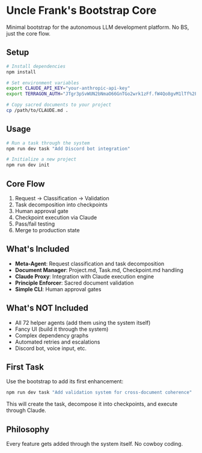 # Uncle Frank's Bootstrap Core

Minimal bootstrap for the autonomous LLM development platform. No BS, just the core flow.

## Setup

```bash
# Install dependencies
npm install

# Set environment variables
export CLAUDE_API_KEY="your-anthropic-api-key"
export TERRAGON_AUTH="JTgr3pSvWUN2bNmaO66GnTGo2wrk1zFf.fW4Qo8gvM1lTf%2Fis9Ss%2FJOdlSKJrnLR0CapMdm%2Bcy0U%3D"

# Copy sacred documents to your project
cp /path/to/CLAUDE.md .
```

## Usage

```bash
# Run a task through the system
npm run dev task "Add Discord bot integration"

# Initialize a new project
npm run dev init
```

## Core Flow

1. Request → Classification → Validation
2. Task decomposition into checkpoints
3. Human approval gate
4. Checkpoint execution via Claude
5. Pass/fail testing
6. Merge to production state

## What's Included

- **Meta-Agent**: Request classification and task decomposition
- **Document Manager**: Project.md, Task.md, Checkpoint.md handling
- **Claude Proxy**: Integration with Claude execution engine
- **Principle Enforcer**: Sacred document validation
- **Simple CLI**: Human approval gates

## What's NOT Included

- All 72 helper agents (add them using the system itself)
- Fancy UI (build it through the system)
- Complex dependency graphs
- Automated retries and escalations
- Discord bot, voice input, etc.

## First Task

Use the bootstrap to add its first enhancement:

```bash
npm run dev task "Add validation system for cross-document coherence"
```

This will create the task, decompose it into checkpoints, and execute through Claude.

## Philosophy

Every feature gets added through the system itself. No cowboy coding.